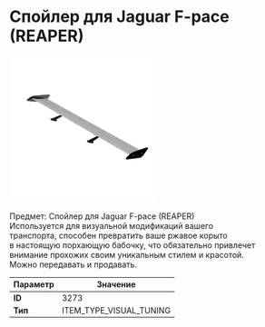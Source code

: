 # Спойлер для Jaguar F-pace (REAPER)

![Item Image](../img/3273.webp?raw=true)

Предмет: Спойлер для Jaguar F-pace (REAPER)<br>Используется для визуальной модификаций вашего<br>транспорта, способен превратить ваше ржавое корыто<br>в настоящую порхающую бабочку, что обязательно привлечет<br>внимание прохожих своим уникальным стилем и красотой.<br>Можно передавать и продавать.


| Параметр | Значение |
|----------|----------|
| **ID** | 3273 |
| **Тип** | ITEM_TYPE_VISUAL_TUNING |

